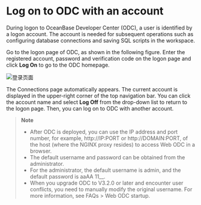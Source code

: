 Log on to ODC with an account 
==================================================

During logon to OceanBase Developer Center (ODC), a user is identified by a logon account. The account is needed for subsequent operations such as configuring database connections and saving SQL scripts in the workspace. 

Go to the logon page of ODC, as shown in the following figure. Enter the registered account, password and verification code on the logon page and click **Log On** to go to the ODC homepage.

![登录页面](https://obbusiness-private.oss-cn-shanghai.aliyuncs.com/doc/img/odc/400/ODC%20%E9%A6%96%E9%A1%B5-EN.png)

The Connections page automatically appears. The current account is displayed in the upper-right corner of the top navigation bar. You can click the account name and select **Log Off** from the drop-down list to return to the logon page. Then, you can log on to ODC with another account. 

> **Note**  
> * After ODC is deployed, you can use the IP address and port number, for example, http://IP:PORT or http://DOMAIN:PORT, of the host (where the NGINX proxy resides) to access Web ODC in a browser.
> * The default username and password can be obtained from the administrator.
> * For the administrator, the default username is admin, and the default password is aaAA 11__.
> * When you upgrade ODC to V3.2.0 or later and encounter user conflicts, you need to manually modify the original username. For more information, see FAQs > Web ODC startup.

  



